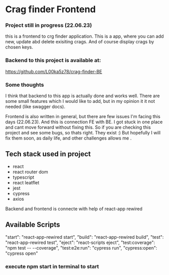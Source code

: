 # Crag finder Frontend

### Project still in progress (22.06.23)

this is a frontend to crg finder application. This is a app, where you can add new, update abd delete exisiting crags. 
And of course display crags by chosen keys.

### Backend to this project is available at:
https://github.com/L00ka5z78/crag-finder-BE

### Some thoughts
I think that backend to this app is actually done and works well. There are some small features which
I would like to add, but in my opinion it it not needed (like swagger docs).

Frontend is also written in general, but there are few issues I'm facing this days (22.06.23). And this is connection FE with BE.
I got stuck in one place and cant move forward without fixing this. So if you are checking this project and see some
bugs, so thats right. They exist :) But hopefully I will fix them soon, as daily life, and other challenges allows me .

## Tech stack used in project
- react
- react router dom
- typescript
- react leatflet
- jest
- cypress
- axios

Backend and frontend is connecte with help of react-app rewired

## Available Scripts

  "start": "react-app-rewired start",
    "build": "react-app-rewired build",
    "test": "react-app-rewired test",
    "eject": "react-scripts eject",
    "test:coverage": "npm test -- --coverage",
    "test:e2e:run": "cypress run",
    "cypress:open": "cypress open"

### execute npm start in terminal to start


